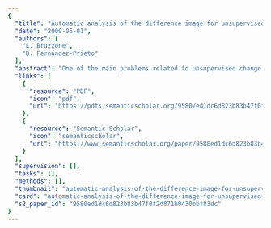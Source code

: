 ```yaml
---
{
  "title": "Automatic analysis of the difference image for unsupervised change detection",
  "date": "2000-05-01",
  "authors": [
    "L. Bruzzone",
    "D. Fernández-Prieto"
  ],
  "abstract": "One of the main problems related to unsupervised change detection methods based on the \"difference image\" lies in the lack of efficient automatic techniques for discriminating between changed and unchanged pixels in the difference image. Such discrimination is usually performed by using empirical strategies or manual trial-and-error procedures, which affect both the accuracy and the reliability of the change-detection process. To overcome such drawbacks, in this paper, the authors propose two automatic techniques (based on the Bayes theory) for the analysis of the difference image. One allows an automatic selection of the decision threshold that minimizes the overall change detection error probability under the assumption that pixels in the difference image are independent of one another. The other analyzes the difference image by considering the spatial-contextual information included in the neighborhood of each pixel. In particular, an approach based on Markov Random Fields (MRFs) that exploits interpixel class dependency contexts is presented. Both proposed techniques require the knowledge of the statistical distributions of the changed and unchanged pixels in the difference image. To perform an unsupervised estimation of the statistical terms that characterize these distributions, they propose an iterative method based on the Expectation-Maximization (EM) algorithm. Experimental results confirm the effectiveness of both proposed techniques.",
  "links": [
    {
      "resource": "PDF",
      "icon": "pdf",
      "url": "https://pdfs.semanticscholar.org/9580/ed1dc6d823b83b47f0f2d871b0430bbf83dc.pdf"
    },
    {
      "resource": "Semantic Scholar",
      "icon": "semanticscholar",
      "url": "https://www.semanticscholar.org/paper/9580ed1dc6d823b83b47f0f2d871b0430bbf83dc"
    }
  ],
  "supervision": [],
  "tasks": [],
  "methods": [],
  "thumbnail": "automatic-analysis-of-the-difference-image-for-unsupervised-change-detection-thumb.jpg",
  "card": "automatic-analysis-of-the-difference-image-for-unsupervised-change-detection-card.jpg",
  "s2_paper_id": "9580ed1dc6d823b83b47f0f2d871b0430bbf83dc"
}
---
```


